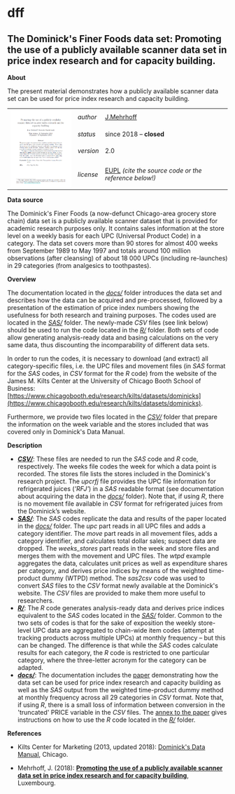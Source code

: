 dff
===

The Dominick's Finer Foods data set: 
Promoting the use of a publicly available scanner data set in price index research and for capacity building.
---

**About**

The present material demonstrates how a publicly available scanner data set can be used for price index research 
and capacity building.

<table align="center">
    <tr>     <td  rowspan="4" align="center" width="140px"> <a href="docs/dff.pdf"><img src="docs/article_front_cover.png"></img></a></td>
             <td align="left"><i>author</i></td> <td align="left"> <a href="mailto:jens.mehrhoff@bundesbank.de">J.Mehrhoff</a></td> </tr> 
    <tr> <td align="left"><i>status</i></td> <td align="left">since 2018 &ndash; <b>closed</b></td></tr>     
    <tr> <td align="left"><i>version</i></td> <td align="left">2.0</td> </tr> 
    <tr> <td align="left"><i>license</i></td> <td align="left"><a href="https://joinup.ec.europa.eu/sites/default/files/eupl1.1.-licence-en_0.pdfEUPL">EUPL</a> <i>(cite the source code or the reference below!)</i></td> </tr> 
</table>

**<a name="Data_source"></a>Data source**

The Dominick's Finer Foods (a now-defunct Chicago-area grocery store chain) data set is a publicly available 
scanner dataset that is provided for academic research purposes only. It contains sales information at the store 
level on a weekly basis for each UPC (Universal Product Code) in a category. 
The data set covers more than 90 stores for almost 400 weeks from September 1989 to May 1997 and totals around 
100 million observations (after cleansing) of about 18 000 UPCs (including re-launches) in 29 categories (from 
analgesics to toothpastes).

**<a name="Overview"></a>Overview**

The documentation located in the [_docs/_](docs) folder introduces the data set and describes how the data can be acquired 
and pre-processed, followed by a presentation of the estimation of price index numbers showing the usefulness for 
both research and training purposes. The codes used are located in the [_SAS/_](SAS) folder. The newly-made _CSV_ files 
(see link below) should be used to run the code located in the [_R/_](R) folder. Both sets of code allow generating 
analysis-ready data and basing calculations on the very same data, thus discounting the incomparability of different 
data sets.

In order to run the codes, it is necessary to download (and extract) all category-specific files, i.e. the UPC files 
and movement files (in _SAS_ format for the _SAS_ codes, in _CSV_ format for the _R_ code) from the website of the 
James M. Kilts Center at the University of Chicago Booth School of Business:
[https://www.chicagobooth.edu/research/kilts/datasets/dominicks](https://www.chicagobooth.edu/research/kilts/datasets/dominicks).

Furthermore, we provide two files located in the [_CSV/_](CSV) folder that prepare the information on the week variable 
and the stores included that was covered only in Dominick's Data Manual.

**<a name="Description"></a>Description**

* [**_CSV/_**](CSV): These files are needed to run the _SAS_ code and _R_ code, respectively.
The weeks file codes the week for which a data point is recorded. The stores file lists the stores included 
in the Dominick's research project.
The _upcrfj_ file provides the UPC file information for refrigerated juices (_'RFJ'_) in a _SAS_ readable format 
(see documentation about acquiring the data in the [_docs/_](docs) folder). Note that, if using _R_, there is no 
movement file available in _CSV_ format for refrigerated juices from the Dominick’s website.
* [**_SAS/_**](SAS): The _SAS_ codes replicate the data and results of the paper located in the [_docs/_](docs) folder.
The _upc_ part reads in all UPC files and adds a category identifier. The _move_ part reads in all movement files, 
adds a category identifier, and calculates total dollar sales; suspect data are dropped. The _weeks_stores_ part 
reads in the week and store files and merges them with the movement and UPC files. The _wtpd_ example aggregates 
the data, calculates unit prices as well as expenditure shares per category, and derives price indices by means 
of the weighted time-product dummy (WTPD) method.
The _sas2csv_ code was used to convert _SAS_ files to the _CSV_ format newly available at the Dominick's website. The 
_CSV_ files are provided to make them more useful to researchers.
* [**_R/_**](R): The _R_ code generates analysis-ready data and derives price indices equivalent to the _SAS_ codes 
located in the [_SAS/_](SAS) folder. Common to the two sets of codes is that for the sake of exposition the weekly 
store-level UPC data are aggregated to chain-wide item codes (attempt at tracking products across multiple UPCs) at 
monthly frequency – but this can be changed. The difference is that while the _SAS_ codes calculate results for each 
category, the _R_ code is restricted to one particular category, where the three-letter acronym for the category can 
be adapted.
* [**_docs/_**](docs): The documentation includes the [paper](docs/dff.pdf) demonstrating how the data set can be used for price 
index research and capacity building as well as the _SAS_ output from the weighted time-product dummy method at monthly 
frequency across all 29 categories in _CSV_ format. Note that, if using _R_, there is a small loss of information between 
conversion in the 'truncated' PRICE variable in the _CSV_ files.
The [annex to the paper](docs/dff_r.pdf) gives instructions on how to use the _R_ code located in the [_R/_](R) folder.

**<a name="References"></a>References** 

* Kilts Center for Marketing (2013, updated 2018): [Dominick's Data Manual](https://www.chicagobooth.edu/-/media/enterprise/centers/kilts/datasets/dominicks-dataset/dominicks-manual-and-codebook_kiltscenter.aspx), Chicago.

* Mehrhoff, J. (2018): [**Promoting the use of a publicly available scanner data set in price index research and for 
capacity building**](docs/dff.pdf), Luxembourg.

